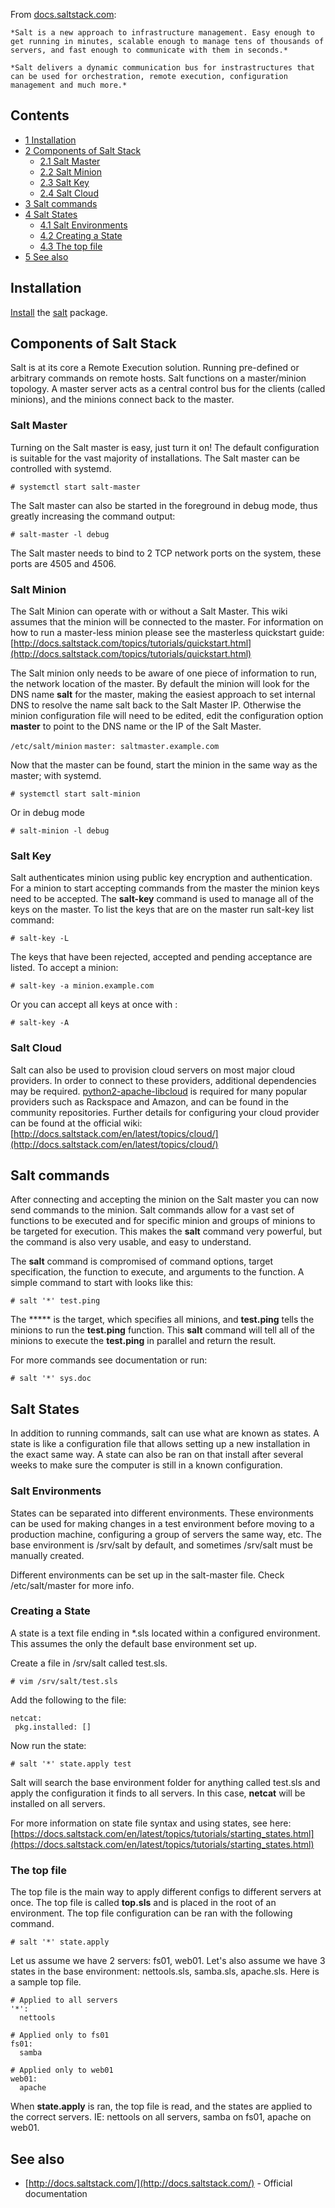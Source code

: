 From [docs.saltstack.com](http://docs.saltstack.com/):

	*Salt is a new approach to infrastructure management. Easy enough to get running in minutes, scalable enough to manage tens of thousands of servers, and fast enough to communicate with them in seconds.*

	*Salt delivers a dynamic communication bus for instrastructures that can be used for orchestration, remote execution, configuration management and much more.*

## Contents

*   [1 Installation](#Installation)
*   [2 Components of Salt Stack](#Components_of_Salt_Stack)
    *   [2.1 Salt Master](#Salt_Master)
    *   [2.2 Salt Minion](#Salt_Minion)
    *   [2.3 Salt Key](#Salt_Key)
    *   [2.4 Salt Cloud](#Salt_Cloud)
*   [3 Salt commands](#Salt_commands)
*   [4 Salt States](#Salt_States)
    *   [4.1 Salt Environments](#Salt_Environments)
    *   [4.2 Creating a State](#Creating_a_State)
    *   [4.3 The top file](#The_top_file)
*   [5 See also](#See_also)

## Installation

[Install](/index.php/Install "Install") the [salt](https://www.archlinux.org/packages/?name=salt) package.

## Components of Salt Stack

Salt is at its core a Remote Execution solution. Running pre-defined or arbitrary commands on remote hosts. Salt functions on a master/minion topology. A master server acts as a central control bus for the clients (called minions), and the minions connect back to the master.

### Salt Master

Turning on the Salt master is easy, just turn it on! The default configuration is suitable for the vast majority of installations. The Salt master can be controlled with systemd.

```
# systemctl start salt-master

```

The Salt master can also be started in the foreground in debug mode, thus greatly increasing the command output:

```
# salt-master -l debug

```

The Salt master needs to bind to 2 TCP network ports on the system, these ports are 4505 and 4506.

### Salt Minion

The Salt Minion can operate with or without a Salt Master. This wiki assumes that the minion will be connected to the master. For information on how to run a master-less minion please see the masterless quickstart guide: [http://docs.saltstack.com/topics/tutorials/quickstart.html](http://docs.saltstack.com/topics/tutorials/quickstart.html)

The Salt minion only needs to be aware of one piece of information to run, the network location of the master. By default the minion will look for the DNS name **salt** for the master, making the easiest approach to set internal DNS to resolve the name salt back to the Salt Master IP. Otherwise the minion configuration file will need to be edited, edit the configuration option **master** to point to the DNS name or the IP of the Salt Master.

 `/etc/salt/minion`  `master: saltmaster.example.com` 

Now that the master can be found, start the minion in the same way as the master; with systemd.

```
# systemctl start salt-minion

```

Or in debug mode

```
# salt-minion -l debug

```

### Salt Key

Salt authenticates minion using public key encryption and authentication. For a minion to start accepting commands from the master the minion keys need to be accepted. The **salt-key** command is used to manage all of the keys on the master. To list the keys that are on the master run salt-key list command:

```
# salt-key -L

```

The keys that have been rejected, accepted and pending acceptance are listed. To accept a minion:

```
# salt-key -a minion.example.com

```

Or you can accept all keys at once with :

```
# salt-key -A

```

### Salt Cloud

Salt can also be used to provision cloud servers on most major cloud providers. In order to connect to these providers, additional dependencies may be required. [python2-apache-libcloud](https://www.archlinux.org/packages/?name=python2-apache-libcloud) is required for many popular providers such as Rackspace and Amazon, and can be found in the community repositories. Further details for configuring your cloud provider can be found at the official wiki: [http://docs.saltstack.com/en/latest/topics/cloud/](http://docs.saltstack.com/en/latest/topics/cloud/)

## Salt commands

After connecting and accepting the minion on the Salt master you can now send commands to the minion. Salt commands allow for a vast set of functions to be executed and for specific minion and groups of minions to be targeted for execution. This makes the **salt** command very powerful, but the command is also very usable, and easy to understand.

The **salt** command is compromised of command options, target specification, the function to execute, and arguments to the function. A simple command to start with looks like this:

```
# salt '*' test.ping

```

The ***** is the target, which specifies all minions, and **test.ping** tells the minions to run the **test.ping** function. This **salt** command will tell all of the minions to execute the **test.ping** in parallel and return the result.

For more commands see documentation or run:

```
# salt '*' sys.doc

```

## Salt States

In addition to running commands, salt can use what are known as states. A state is like a configuration file that allows setting up a new installation in the exact same way. A state can also be ran on that install after several weeks to make sure the computer is still in a known configuration.

### Salt Environments

States can be separated into different environments. These environments can be used for making changes in a test environment before moving to a production machine, configuring a group of servers the same way, etc. The base environment is /srv/salt by default, and sometimes /srv/salt must be manually created.

Different environments can be set up in the salt-master file. Check /etc/salt/master for more info.

### Creating a State

A state is a text file ending in *.sls located within a configured environment. This assumes the only the default base environment set up.

Create a file in /srv/salt called test.sls.

```
# vim /srv/salt/test.sls

```

Add the following to the file:

```
netcat:
 pkg.installed: []

```

Now run the state:

```
# salt '*' state.apply test

```

Salt will search the base environment folder for anything called test.sls and apply the configuration it finds to all servers. In this case, **netcat** will be installed on all servers.

For more information on state file syntax and using states, see here: [https://docs.saltstack.com/en/latest/topics/tutorials/starting_states.html](https://docs.saltstack.com/en/latest/topics/tutorials/starting_states.html)

### The top file

The top file is the main way to apply different configs to different servers at once. The top file is called **top.sls** and is placed in the root of an environment. The top file configuration can be ran with the following command.

```
# salt '*' state.apply

```

Let us assume we have 2 servers: fs01, web01\. Let's also assume we have 3 states in the base environment: nettools.sls, samba.sls, apache.sls. Here is a sample top file.

```
# Applied to all servers
'*':
  nettools

# Applied only to fs01
fs01:
  samba

# Applied only to web01
web01:
  apache

```

When **state.apply** is ran, the top file is read, and the states are applied to the correct servers. IE: nettools on all servers, samba on fs01, apache on web01.

## See also

*   [http://docs.saltstack.com/](http://docs.saltstack.com/) - Official documentation